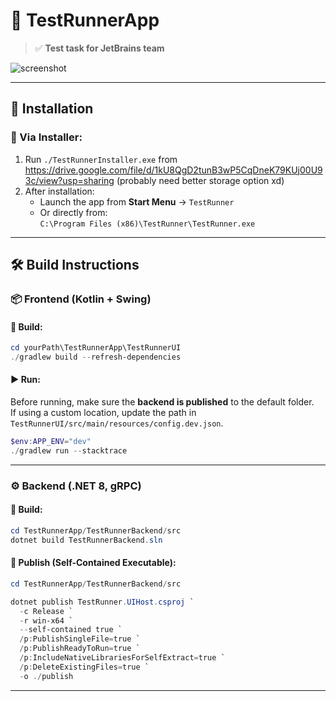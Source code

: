 # 🧪 TestRunnerApp

> ✅ **Test task for JetBrains team**

![screenshot](https://github.com/user-attachments/assets/dded08cb-de9a-41dd-b18f-5001b09e727b)

---

## 🚀 Installation

### 🔧 Via Installer:

1. Run `./TestRunnerInstaller.exe` from https://drive.google.com/file/d/1kU8QgD2tunB3wP5CqDneK79KUj00U93c/view?usp=sharing  (probably need better storage option xd)
2. After installation:
   - Launch the app from **Start Menu** → `TestRunner`
   - Or directly from:  
     `C:\Program Files (x86)\TestRunner\TestRunner.exe`

---

## 🛠️ Build Instructions

### 📦 Frontend (Kotlin + Swing)

#### 📌 Build:
```powershell
cd yourPath\TestRunnerApp\TestRunnerUI
./gradlew build --refresh-dependencies
```

#### ▶️ Run:
Before running, make sure the **backend is published** to the default folder.  
If using a custom location, update the path in `TestRunnerUI/src/main/resources/config.dev.json`.

```powershell
$env:APP_ENV="dev"
./gradlew run --stacktrace
```

---

### ⚙️ Backend (.NET 8, gRPC)

#### 📌 Build:
```powershell
cd TestRunnerApp/TestRunnerBackend/src
dotnet build TestRunnerBackend.sln
```

#### 🚀 Publish (Self-Contained Executable):
```powershell
cd TestRunnerApp/TestRunnerBackend/src

dotnet publish TestRunner.UIHost.csproj `
  -c Release `
  -r win-x64 `
  --self-contained true `
  /p:PublishSingleFile=true `
  /p:PublishReadyToRun=true `
  /p:IncludeNativeLibrariesForSelfExtract=true `
  /p:DeleteExistingFiles=true `
  -o ./publish
```

---
